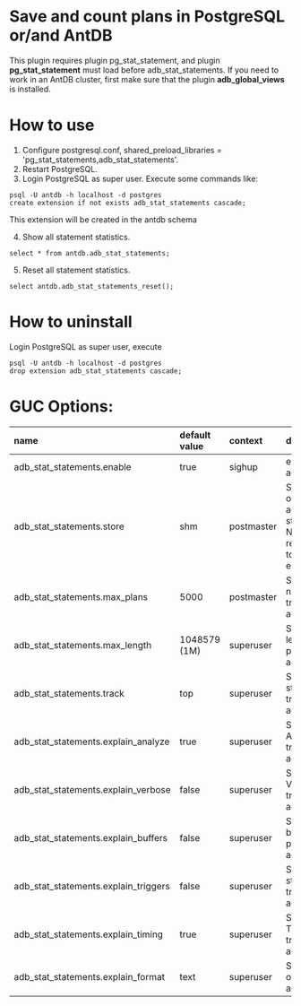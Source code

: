 # Save and count plans in PostgreSQL or/and AntDB

This plugin requires plugin pg_stat_statement, and plugin **pg_stat_statement** must load before adb_stat_statements.
If you need to work in an AntDB cluster, first make sure that the plugin **adb_global_views** is installed.

# How to use
1. Configure postgresql.conf, shared_preload_libraries = 'pg_stat_statements,adb_stat_statements'.  
2. Restart PostgreSQL.  
3. Login PostgreSQL as super user. Execute some commands like:  
```shell
psql -U antdb -h localhost -d postgres
create extension if not exists adb_stat_statements cascade;
```
This extension will be created in the antdb schema  

4. Show all statement statistics.  
```shell
select * from antdb.adb_stat_statements;
```

5. Reset all statement statistics.  
```shell
select antdb.adb_stat_statements_reset();
```

# How to uninstall  
Login PostgreSQL as super user, execute  
```shell
psql -U antdb -h localhost -d postgres
drop extension adb_stat_statements cascade;
```

# GUC Options:  
| name | default value | context | description |
| :- | :- | :- | :- | 
| adb_stat_statements.enable | true | sighup | enable adb_stat_statements. |
| adb_stat_statements.store | shm | postmaster | Selects where(shm or table) adb_stat_statements stores these plans. Note that, it is NOT recommended to set to 'table' in AntDB environment. |
| adb_stat_statements.max_plans | 5000 | postmaster | Sets the maximum number of plans tracked by adb_stat_statements. |
| adb_stat_statements.max_length | 1048579 (1M) | superuser | Sets the maximum length of a single plan tracked by adb_stat_statements. |
| adb_stat_statements.track  | top | superuser | Selects which statements are tracked by adb_stat_statements. |
| adb_stat_statements.explain_analyze | true | superuser | Sets EXPLAIN ANALYZE of plans tracked by adb_stat_statements. |
| adb_stat_statements.explain_verbose | false | superuser | Sets EXPLAIN VERBOSE of plans tracked by adb_stat_statements. |
| adb_stat_statements.explain_buffers | false | superuser | Sets EXPLAIN buffers usage of plans tracked by adb_stat_statements. |
| adb_stat_statements.explain_triggers | false | superuser | Sets Include trigger statistics of plans tracked by adb_stat_statements. |
| adb_stat_statements.explain_timing | true | superuser | Sets EXPLAIN TIMING of plans tracked by adb_stat_statements. |
| adb_stat_statements.explain_format | text | superuser | Sets EXPLAIN format of plan tracked by adb_stat_statements. |